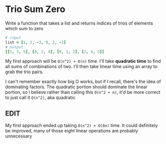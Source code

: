 # Trio Sum Zero

Write a function that takes a list and returns indices of trios of elements which sum to zero

```ruby
# input
list = [1, 2, -3, 0, 2, -2]
# output
[[1, 3, 5], [0, 2, 4], [0, 1, 2], [3, 4, 5]]

```

My first approach will be ```O(n^2) + O(n)``` time. I'll take **quadratic time** to find all sums of combinations of two. I'll then take linear time using an array to grab the trio pairs.

I can't remember exactly how big O works, but if I recall, there's the idea of dominating factors. The quadratic portion should dominate the linear portion, so I believe rather than calling this ```O(n^2 + n)```, it'd be more correct to just call it ```O(n^2)```, aka quadratic

## EDIT

My first approach ended up taking ```O(n^2) + O(8n)``` time. It could definitely be improved, many of those eight linear operations are probably unnecessary 
